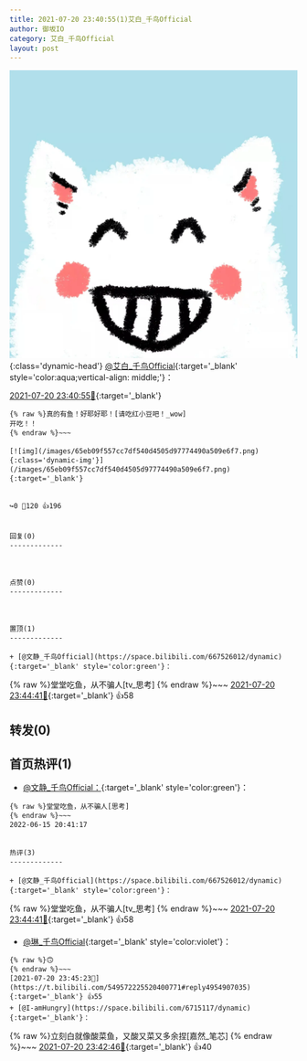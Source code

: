 ```yaml
---
title: 2021-07-20 23:40:55(1)艾白_千鸟Official
author: 御坂IO
category: 艾白_千鸟Official
layout: post
---
```


![img](/images/9ae8b9445fd0665cc014d9080156a45271be73c6.jpg){:class='dynamic-head'}
[@艾白_千鸟Official](https://space.bilibili.com/334537711/dynamic){:target='_blank' style='color:aqua;vertical-align: middle;'}：

[2021-07-20 23:40:55🔗](https://t.bilibili.com/549572225520400771){:target='_blank'}

~~~
{% raw %}真的有鱼！好耶好耶！[请吃红小豆吧！_wow]
开吃！！
{% endraw %}~~~

[![img](/images/65eb09f557cc7df540d4505d97774490a509e6f7.png){:class='dynamic-img'}](/images/65eb09f557cc7df540d4505d97774490a509e6f7.png){:target='_blank'}


↪️0 💬120 👍196


回复(0)
-------------



点赞(0)
-------------



置顶(1)
-------------

+ [@文静_千鸟Official](https://space.bilibili.com/667526012/dynamic){:target='_blank' style='color:green'}：
~~~
{% raw %}堂堂吃鱼，从不骗人[tv_思考]
{% endraw %}~~~
[2021-07-20 23:44:41🔗](https://t.bilibili.com/549572225520400771#reply4954898108){:target='_blank'} 👍58


转发(0)
-------------



首页热评(1)
-------------

+ [@文静_千鸟Official：](https://space.bilibili.com/667526012/dynamic){:target='_blank' style='color:green'}：
~~~
{% raw %}堂堂吃鱼，从不骗人[思考]
{% endraw %}~~~
2022-06-15 20:41:17


热评(3)
-------------

+ [@文静_千鸟Official](https://space.bilibili.com/667526012/dynamic){:target='_blank' style='color:green'}：
~~~
{% raw %}堂堂吃鱼，从不骗人[tv_思考]
{% endraw %}~~~
[2021-07-20 23:44:41🔗](https://t.bilibili.com/549572225520400771#reply4954898108){:target='_blank'} 👍58
+ [@琳_千鸟Official](https://space.bilibili.com/1620923329/dynamic){:target='_blank' style='color:violet'}：
~~~
{% raw %}🙃
{% endraw %}~~~
[2021-07-20 23:45:23🔗](https://t.bilibili.com/549572225520400771#reply4954907035){:target='_blank'} 👍55
+ [@I-amHungry](https://space.bilibili.com/6715117/dynamic){:target='_blank'}：
~~~
{% raw %}立刻白就像酸菜鱼，又酸又菜又多余捏[嘉然_笔芯]
{% endraw %}~~~
[2021-07-20 23:42:46🔗](https://t.bilibili.com/549572225520400771#reply4954887478){:target='_blank'} 👍40


